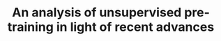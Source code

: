 ---
layout: post
title:  "An analysis of unsupervised pre-training in light of recent advances"
categories: research
authors: "Tom Le Paine, <strong>Pooya Khorrami</strong>, Wei Han, Thomas S Huang"
venue: "ICLR Workshop"
paper: "https://arxiv.org/pdf/1412.6597"
---